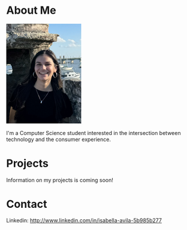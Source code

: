 <link rel="stylesheet" href="index.css">

# About Me
<img src="headshot.jpeg" alt="Headshot of Isabella" width="200" />

<p class="main-text">I'm a Computer Science student interested in the intersection between technology and the consumer experience.</p>

# Projects
Information on my projects is coming soon!

# Contact
Linkedin: http://www.linkedin.com/in/isabella-avila-5b985b277
